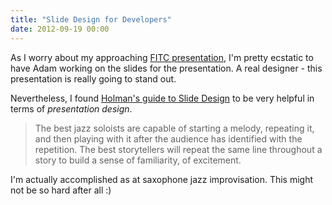 ```yaml
---
title: "Slide Design for Developers"
date: 2012-09-19 00:00
---
```


<import><p>As I worry about my approaching <a href="http://www.fitc.ca/events/presentations/presentation.cfm?event=134&amp;presentation_id=2044">FITC presentation</a>, I'm pretty ecstatic to have Adam working on the slides for the presentation. A real designer - this presentation is really going to stand out.</p>

<p>Nevertheless, I found <a href="http://zachholman.com/posts/slide-design-for-developers/">Holman's guide to Slide Design</a> to be very helpful in terms of <em>presentation design</em>.</p>

<blockquote>
  <p>The best jazz soloists are capable of starting a melody, repeating it, and then playing with it after the audience has identified with the repetition. The best storytellers will repeat the same line throughout a story to build a sense of familiarity, of excitement. </p>
</blockquote>

<p>I'm actually accomplished as at saxophone jazz improvisation. This might not be so hard after all :)</p></import>

<!-- more -->

